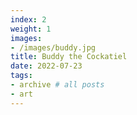 ```yaml
---
index: 2
weight: 1
images:
- /images/buddy.jpg
title: Buddy the Cockatiel
date: 2022-07-23
tags:
- archive # all posts
- art
---
```


